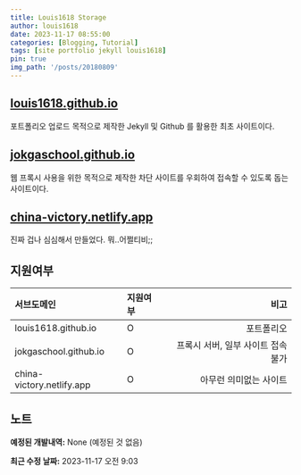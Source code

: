 ```yaml
---
title: Louis1618 Storage
author: louis1618
date: 2023-11-17 08:55:00
categories: [Blogging, Tutorial]
tags: [site portfolio jekyll louis1618]
pin: true
img_path: '/posts/20180809'
---
```


## **[louis1618.github.io](https://louis1618.github.io)**

포트폴리오 업로드 목적으로 제작한 Jekyll 및 Github 를 활용한 최초 사이트이다.

## **[jokgaschool.github.io](https://jokgaschool.github.io)**

웹 프록시 사용을 위한 목적으로 제작한 차단 사이트를 우회하여 접속할 수 있도록 돕는 사이트이다.

## **[china-victory.netlify.app](https://china-victory.netlify.app/)**

진짜 겁나 심심해서 만들었다. 뭐..어쩔티비;;

## 지원여부

| 서브도메인                  | 지원여부          | 비고 |
|:----------------------------|:------------------|-----:|
| louis1618.github.io         |   O               | 포트폴리오 |
| jokgaschool.github.io       |   O               | 프록시 서버, 일부 사이트 접속 불가 |
| china-victory.netlify.app   |   O               | 아무런 의미없는 사이트 |

## 노트

**예정된 개발내역:** None (예정된 것 없음)

**최근 수정 날짜:** 2023-11-17 오전 9:03
